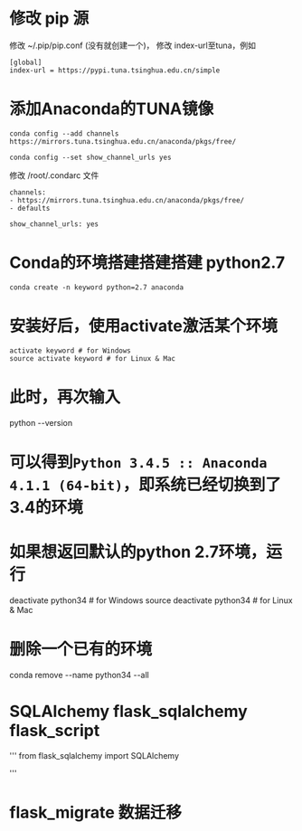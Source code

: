 
#   修改 pip 源 

修改 ~/.pip/pip.conf (没有就创建一个)， 修改 index-url至tuna，例如
```
[global]
index-url = https://pypi.tuna.tsinghua.edu.cn/simple
```

# 添加Anaconda的TUNA镜像
```
conda config --add channels https://mirrors.tuna.tsinghua.edu.cn/anaconda/pkgs/free/

conda config --set show_channel_urls yes

```
 修改 /root/.condarc 文件 


``` stylus
channels: 
- https://mirrors.tuna.tsinghua.edu.cn/anaconda/pkgs/free/ 
- defaults

show_channel_urls: yes
```



# Conda的环境搭建搭建搭建 python2.7
```
conda create -n keyword python=2.7 anaconda
```

# 安装好后，使用activate激活某个环境
```
activate keyword # for Windows
source activate keyword # for Linux & Mac
```


# 此时，再次输入
python --version
# 可以得到`Python 3.4.5 :: Anaconda 4.1.1 (64-bit)`，即系统已经切换到了3.4的环境

# 如果想返回默认的python 2.7环境，运行
deactivate python34 # for Windows
source deactivate python34 # for Linux & Mac

# 删除一个已有的环境
conda remove --name python34 --all


# SQLAlchemy flask_sqlalchemy  flask_script 

'''
from flask_sqlalchemy import SQLAlchemy

'''
# flask_migrate 数据迁移







